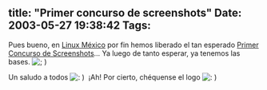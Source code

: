 title: "Primer concurso de screenshots"
Date: 2003-05-27 19:38:42
Tags: 
---
<p>Pues bueno, en <a href="http://web.archive.org/web/20030611122152/http://www.linux.org.mx/">Linux México</a> por fin hemos liberado el tan esperado <a href="http://web.archive.org/web/20030611122152/http://www.linux.org.mx/concurso">Primer Concurso de Screenshots</a>&#8230; Ya luego de tanto esperar, ya tenemos las bases. <img alt="; ) " src="http://web.archive.org/web/20030611122152/http://www.damog.org/blog/b2-img/smilies/icon_wink.gif"/></p>

<p>Un saludo a todos <img alt=": ) " src="http://web.archive.org/web/20030611122152/http://www.damog.org/blog/b2-img/smilies/icon_smile.gif"/> ¡Ah! Por cierto, chéquense el logo <img alt=": ) " src="http://web.archive.org/web/20030611122152/http://www.damog.org/blog/b2-img/smilies/icon_smile.gif"/></p>
